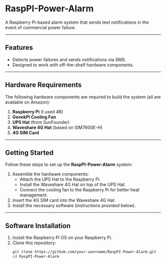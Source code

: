 # RaspPI-Power-Alarm

A Raspberry Pi-based alarm system that sends text notifications in the event of commercial power failure.

---

## Features
- Detects power failures and sends notifications via SMS.
- Designed to work with off-the-shelf hardware components.

---

## Hardware Requirements
The following hardware components are required to build the system (all are available on Amazon):
1. **Raspberry Pi** (I used 4B)
2. **GeeekPi Cooling Fan**
3. **UPS Hat** (from SunFounder)
4. **Waveshare 4G Hat** (based on SIM7600E-H)
5. **4G SIM Card**

---

## Getting Started
Follow these steps to set up the **RaspPI-Power-Alarm** system:

1. Assemble the hardware components:
   - Attach the UPS Hat to the Raspberry Pi.
   - Install the Waveshare 4G Hat on top of the UPS Hat.
   - Connect the cooling fan to the Raspberry Pi for better heat management.
2. Insert the 4G SIM card into the Waveshare 4G Hat.
3. Install the necessary software (instructions provided below).

---

## Software Installation
1. Install the Raspberry Pi OS on your Raspberry Pi.
2. Clone this repository:
   ```bash
   git clone https://github.com/your-username/RaspPI-Power-Alarm.git
   cd RaspPI-Power-Alarm
